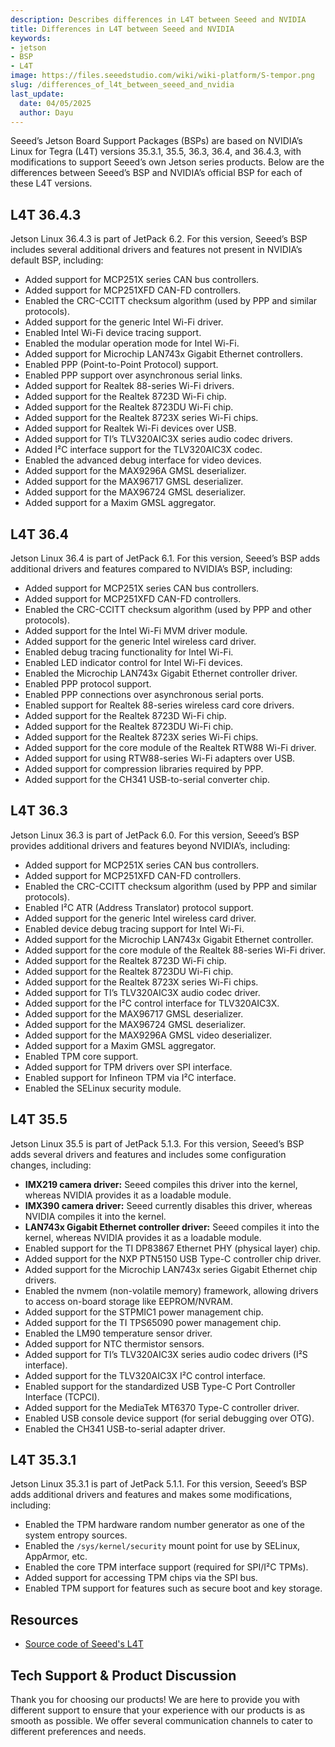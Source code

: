 ```yaml
---
description: Describes differences in L4T between Seeed and NVIDIA
title: Differences in L4T between Seeed and NVIDIA
keywords:
- jetson
- BSP
- L4T
image: https://files.seeedstudio.com/wiki/wiki-platform/S-tempor.png
slug: /differences_of_l4t_between_seeed_and_nvidia
last_update:
  date: 04/05/2025
  author: Dayu
---
```


Seeed’s Jetson Board Support Packages (BSPs) are based on NVIDIA’s Linux for Tegra (L4T) versions 35.3.1, 35.5, 36.3, 36.4, and 36.4.3, with modifications to support Seeed’s own Jetson series products. Below are the differences between Seeed’s BSP and NVIDIA’s official BSP for each of these L4T versions.

## L4T 36.4.3

Jetson Linux 36.4.3 is part of JetPack 6.2. For this version, Seeed’s BSP includes several additional drivers and features not present in NVIDIA’s default BSP, including:

- Added support for MCP251X series CAN bus controllers.
- Added support for MCP251XFD CAN-FD controllers.
- Enabled the CRC-CCITT checksum algorithm (used by PPP and similar protocols).
- Added support for the generic Intel Wi-Fi driver.
- Enabled Intel Wi-Fi device tracing support.
- Enabled the modular operation mode for Intel Wi-Fi.
- Added support for Microchip LAN743x Gigabit Ethernet controllers.
- Enabled PPP (Point-to-Point Protocol) support.
- Enabled PPP support over asynchronous serial links.
- Added support for Realtek 88-series Wi-Fi drivers.
- Added support for the Realtek 8723D Wi-Fi chip.
- Added support for the Realtek 8723DU Wi-Fi chip.
- Added support for the Realtek 8723X series Wi-Fi chips.
- Added support for Realtek Wi-Fi devices over USB.
- Added support for TI’s TLV320AIC3X series audio codec drivers.
- Added I²C interface support for the TLV320AIC3X codec.
- Enabled the advanced debug interface for video devices.
- Added support for the MAX9296A GMSL deserializer.
- Added support for the MAX96717 GMSL deserializer.
- Added support for the MAX96724 GMSL deserializer.
- Added support for a Maxim GMSL aggregator.

## L4T 36.4

Jetson Linux 36.4 is part of JetPack 6.1. For this version, Seeed’s BSP adds additional drivers and features compared to NVIDIA’s BSP, including:

- Added support for MCP251X series CAN bus controllers.
- Added support for MCP251XFD CAN-FD controllers.
- Enabled the CRC-CCITT checksum algorithm (used by PPP and other protocols).
- Added support for the Intel Wi-Fi MVM driver module.
- Added support for the generic Intel wireless card driver.
- Enabled debug tracing functionality for Intel Wi-Fi.
- Enabled LED indicator control for Intel Wi-Fi devices.
- Enabled the Microchip LAN743x Gigabit Ethernet controller driver.
- Enabled PPP protocol support.
- Enabled PPP connections over asynchronous serial ports.
- Enabled support for Realtek 88-series wireless card core drivers.
- Added support for the Realtek 8723D Wi-Fi chip.
- Added support for the Realtek 8723DU Wi-Fi chip.
- Added support for the Realtek 8723X series Wi-Fi chips.
- Added support for the core module of the Realtek RTW88 Wi-Fi driver.
- Added support for using RTW88-series Wi-Fi adapters over USB.
- Added support for compression libraries required by PPP.
- Added support for the CH341 USB-to-serial converter chip.

## L4T 36.3

Jetson Linux 36.3 is part of JetPack 6.0. For this version, Seeed’s BSP provides additional drivers and features beyond NVIDIA’s, including:

- Added support for MCP251X series CAN bus controllers.
- Added support for MCP251XFD CAN-FD controllers.
- Enabled the CRC-CCITT checksum algorithm (used by PPP and similar protocols).
- Enabled I²C ATR (Address Translator) protocol support.
- Added support for the generic Intel wireless card driver.
- Enabled device debug tracing support for Intel Wi-Fi.
- Added support for the Microchip LAN743x Gigabit Ethernet controller.
- Added support for the core module of the Realtek 88-series Wi-Fi driver.
- Added support for the Realtek 8723D Wi-Fi chip.
- Added support for the Realtek 8723DU Wi-Fi chip.
- Added support for the Realtek 8723X series Wi-Fi chips.
- Added support for TI’s TLV320AIC3X audio codec driver.
- Added support for the I²C control interface for TLV320AIC3X.
- Added support for the MAX96717 GMSL deserializer.
- Added support for the MAX96724 GMSL deserializer.
- Added support for the MAX9296A GMSL video deserializer.
- Added support for a Maxim GMSL aggregator.
- Enabled TPM core support.
- Added support for TPM drivers over SPI interface.
- Enabled support for Infineon TPM via I²C interface.
- Enabled the SELinux security module.

## L4T 35.5

Jetson Linux 35.5 is part of JetPack 5.1.3. For this version, Seeed’s BSP adds several drivers and features and includes some configuration changes, including:

- **IMX219 camera driver:** Seeed compiles this driver into the kernel, whereas NVIDIA provides it as a loadable module.
- **IMX390 camera driver:** Seeed currently disables this driver, whereas NVIDIA compiles it into the kernel.
- **LAN743x Gigabit Ethernet controller driver:** Seeed compiles it into the kernel, whereas NVIDIA provides it as a loadable module.
- Enabled support for the TI DP83867 Ethernet PHY (physical layer) chip.
- Added support for the NXP PTN5150 USB Type-C controller chip driver.
- Added support for the Microchip LAN743x series Gigabit Ethernet chip drivers.
- Enabled the nvmem (non-volatile memory) framework, allowing drivers to access on-board storage like EEPROM/NVRAM.
- Added support for the STPMIC1 power management chip.
- Added support for the TI TPS65090 power management chip.
- Enabled the LM90 temperature sensor driver.
- Added support for NTC thermistor sensors.
- Added support for TI’s TLV320AIC3X series audio codec drivers (I²S interface).
- Added support for the TLV320AIC3X I²C control interface.
- Enabled support for the standardized USB Type-C Port Controller Interface (TCPCI).
- Added support for the MediaTek MT6370 Type-C controller driver.
- Enabled USB console device support (for serial debugging over OTG).
- Enabled the CH341 USB-to-serial adapter driver.

## L4T 35.3.1

Jetson Linux 35.3.1 is part of JetPack 5.1.1. For this version, Seeed’s BSP adds additional drivers and features and makes some modifications, including:

- Enabled the TPM hardware random number generator as one of the system entropy sources.
- Enabled the `/sys/kernel/security` mount point for use by SELinux, AppArmor, etc.
- Enabled the core TPM interface support (required for SPI/I²C TPMs).
- Added support for accessing TPM chips via the SPI bus.
- Enabled TPM support for features such as secure boot and key storage.

## Resources

- [Source code of Seeed's L4T](https://github.com/Seeed-Studio/Linux_for_Tegra)

## Tech Support & Product Discussion

Thank you for choosing our products! We are here to provide you with different support to ensure that your experience with our products is as smooth as possible. We offer several communication channels to cater to different preferences and needs.

<div class="button_tech_support_container">
<a href="https://forum.seeedstudio.com/" class="button_forum"></a>
<a href="https://www.seeedstudio.com/contacts" class="button_email"></a>
</div>

<div class="button_tech_support_container">
<a href="https://discord.gg/eWkprNDMU7" class="button_discord"></a>
<a href="https://github.com/Seeed-Studio/wiki-documents/discussions/69" class="button_discussion"></a>
</div>
